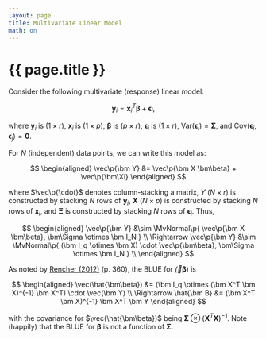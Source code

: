 ```yaml
---
layout: page
title: Multivariate Linear Model
math: on
---
```


# {{ page.title }}

Consider the following multivariate (response) linear model:

$$
\bm y_i = \bm x_i^T \bm\beta + \bm \epsilon_i,
$$

where 
$\bm y_i$ is $(1 \times r)$,
$\bm x_i$ is $(1 \times p)$,
$\bm \beta$ is $(p \times r)$,
$\bm \epsilon_i$ is $(1\times r)$,
$\text{Var}(\bm\epsilon_i) = \bm \Sigma$, and
$\text{Cov}(\bm\epsilon_i, \bm\epsilon_j) = \bm 0$.

For $N$ (independent) data points, we can write this model as:

$$
\begin{aligned}
    \vec\p{\bm Y} &= \vec\p{\bm X \bm\beta} + \vec\p{\bm\Xi}
\end{aligned}
$$

where $\vec\p{\cdot}$ denotes column-stacking a matrix, $Y$ 
($N\times r$) is constructed by stacking $N$ rows of $\bm y_i$,
$\bm X~(N\times p)$ is constructed by stacking $N$ rows of $\bm x_i$,
and $\bm\Xi$ is constructed by stacking $N$ rows of $\bm\epsilon_i$.
Thus, 

$$
\begin{aligned}
    \vec\p{\bm Y} &\sim \MvNormal\p{
        \vec\p{\bm X \bm\beta},
        \bm\Sigma \otimes \bm I_N
    } \\ 
    \Rightarrow
    \vec\p{\bm Y} &\sim \MvNormal\p{
        (\bm I_q \otimes \bm X) \cdot \vec\p{\bm\beta},
        \bm\Sigma \otimes \bm I_N
    } \\
\end{aligned}
$$


As noted by [Rencher (2012)][1] (p. 360), the BLUE for $\vec(\bm\beta)$
is 

$$
\begin{aligned}
    \vec(\hat{\bm\beta}) &= (\bm I_q \otimes (\bm X^T \bm X)^{-1} \bm X^T)
        \cdot \vec(\bm Y) \\
    \Rightarrow
    \hat{\bm B} &= (\bm X^T \bm X)^{-1} \bm X^T \bm Y
\end{aligned}
$$

with the covariance for $\vec(\hat{\bm\beta})$ being 
$\bm \Sigma \otimes (\bm X^T\bm X)^{-1}$. Note (happily) that 
the BLUE for $\bm\beta$ is not a function of $\bm \Sigma$.

[1]: https://www.wiley.com/en-us/Methods+of+Multivariate+Analysis,+3rd+Edition-p-9780470178966
